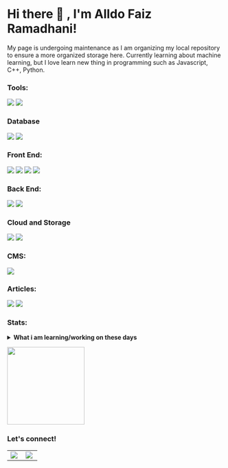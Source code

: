 # Hi there 👋 , I'm Alldo Faiz Ramadhani!

My page is undergoing maintenance as I am organizing my local repository to ensure a more organized storage here.
Currently learning about machine learning, but I love learn new thing in programming such as Javascript, C++, Python.

### Tools:

<p>
    <img src="https://img.shields.io/badge/Text%20Editor-Visual%20Studio%20Code-blue?&logo=visual%20studio%20code&logoColor=blue" />
    <img src="https://img.shields.io/badge/postgresql-4169e1?style=for-the-badge&logo=postgresql&logoColor=white" />

</p>

### Database

<p>
    <img src="https://img.shields.io/badge/postgresql-4169e1?style=for-the-badge&logo=postgresql&logoColor=white" />
    <img src="https://img.shields.io/badge/-MongoDB-4DB33D?style=flat&logo=mongodb&logoColor=FFFFFF" />
</p>

### Front End:

<p>
    <img src="https://img.shields.io/badge/html5-%23E34F26.svg?style=for-the-badge&logo=html5&logoColor=white"/>
    <img src="https://img.shields.io/badge/javascript-%23323330.svg?style=for-the-badge&logo=javascript&logoColor=%23F7DF1E"/>
    <img src="https://img.shields.io/badge/-ReactJs-61DAFB?logo=react&logoColor=white&style=for-the-badge"/>
    <img src="https://img.shields.io/badge/next.js-000000?style=for-the-badge&logo=nextdotjs&logoColor=white"/>
</p>

### Back End:

<p>
    <img src="https://img.shields.io/badge/python-3670A0?style=for-the-badge&logo=python&logoColor=ffdd54"/>
    <img src="https://img.shields.io/badge/javascript-%23323330.svg?style=for-the-badge&logo=javascript&logoColor=%23F7DF1E"/>
</p>

### Cloud and Storage

<p>
    <img src="https://img.shields.io/badge/firebase-%23039BE5.svg?style=for-the-badge&logo=firebase"/>
    <img src="https://img.shields.io/badge/GoogleCloud-%234285F4.svg?style=for-the-badge&logo=google-cloud&logoColor=white"/>
</p>

### CMS:

<p>
    <img src="https://img.shields.io/badge/Wordpress-21759B?style=flat&logo=wordpress&logoColor=white"/>
</p>

### Articles:

<p>
    <img src="https://img.shields.io/badge/Medium-12100E?style=flat&logo=medium&logoColor=white"/>  
    <img src="https://img.shields.io/badge/LinkedIn-0A66C2?style=flat&logo=linkedin&logoColor=white"/>
</p>

### Stats:

<details>
 <summary><strong>What i am learning/working on these days</strong></summary>
    - 🔭 I’m currently work at Multi Kontrol Nusantara, Bakrie Company </br>
    - 📫 How to reach me: <a href="alldofaiz@gmail.com">Email me!</a>  </br>
    - 😄 Pronouns: He/Him </br>
</details>
<p>
    <img src="https://github-readme-stats.vercel.app/api/top-langs/?username=bagusfe&layout=compact" height=180 />
</p>

### Let's connect!


<table>
    <tr>
        <td>
            <img align='left' src = "https://github-readme-streak-stats.herokuapp.com/?user=alldofaiz&theme=dark">
        </td>
         <td>
            <img align='left' src = "https://github-readme-stats.vercel.app/api/top-langs/?username=alldofaiz&&layout=compact&langs_count=6">
        </td>
    </tr>
</table>
